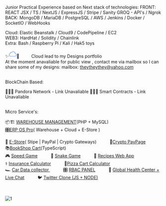 Junior Practical Experience based on Next stack of technologies:
FRONT:    REACT JSX / TS / NextJS / ExpressJS / Stripe / Sanity GROQ - API's / Ngrok 
<br>
BACK:     MongoDB / MariaDB / PostgreSQL / AWS / Jenkins / Docker / SocketIO / WebHooks

Cloud: Elastic Beanstalk / Cloud9 / CodePipeline / EC2
<br>
WEB3: HardHat / Solidity / Chainlink
<br>
Extra:  Bash / Raspberry Pi / Kali / Hak5 toys 
 

✨[<img src='/iCloud.png' alt='website' top='5' height='25'>](https://bespokedesign.tumblr.com)🌙ㅤㅤㅤCloud lead to my Designs portfolio 
<br>
At the moment anavaliable for public view , contact me via mailbox so I can share some of my designs: mailbox: theytheythey@yahoo.com

<br>
BlockChain Based: 
<br>

🧑🏻‍💻 Pandora Network - Link Unavaliable
🧑🏻‍💻 Smart Contracts - Link Unavaliable


<br>
Micro Service's: 
<br>

📦🏗️ [WAREHOUSE MANAGEMENT](https://github.com/ttcchub/ONLINE-INVENTORY-MANAGEMENT-SOFTWARE-V2-PHP)(PHP + MySQL)ㅤㅤㅤ  
🎛️[ERP OS Pro](https://github.com/ttcchub/)( Warehouse + Cloud + E-Store )ㅤㅤㅤ  

🧦 [E-Store](https://gutta-store-beryl.vercel.app/)( Stipe | PayPal | Crypto Gateways)ㅤㅤㅤ  🧾[Crypto PayPage](https://github.com/ttcchub/web3-ecom-cryptogateway) ㅤㅤㅤ  📚[BookShop Cart](https://bookishshop.netlify.app)(TypeScript)ㅤ <br>
🎮 [Speed Game](https://public.bc.fi/s2200198/speedGame/)ㅤㅤㅤ 🐍 [Snake Game](https://public.bc.fi/s2200198/snake/)ㅤㅤㅤ 🍣 [Recipes Web App ](https://recipes-web-app-ten.vercel.app/)
<br>
⚕️ [Insurance Calculator](https://public.bc.fi/s2200198/Insurance/)ㅤㅤㅤ 🍕[Pizza Cart Calculator](https://public.bc.fi/s2200198/pizza2/pizza.html)
<br>
🏎️ [Car Data collector ](https://public.bc.fi/s2200198/carDb/)ㅤㅤㅤ 🎛️ [RBAC PANEL](https://github.com/ttcchub/RBAC---panel/tree/main/RBAC)ㅤㅤㅤ 🩻 [Global Health Center + Live Chat](https://github.com/ttcchub/health--recontr)ㅤㅤㅤ 🐦 [Twitter Clone (JS + NODE)](https://github.com/ttcchub/Twitter-Clone)



<br>


![1](https://user-images.githubusercontent.com/79540594/214652998-066f2341-5b57-46b4-ad52-4c810717510a.jpg)

